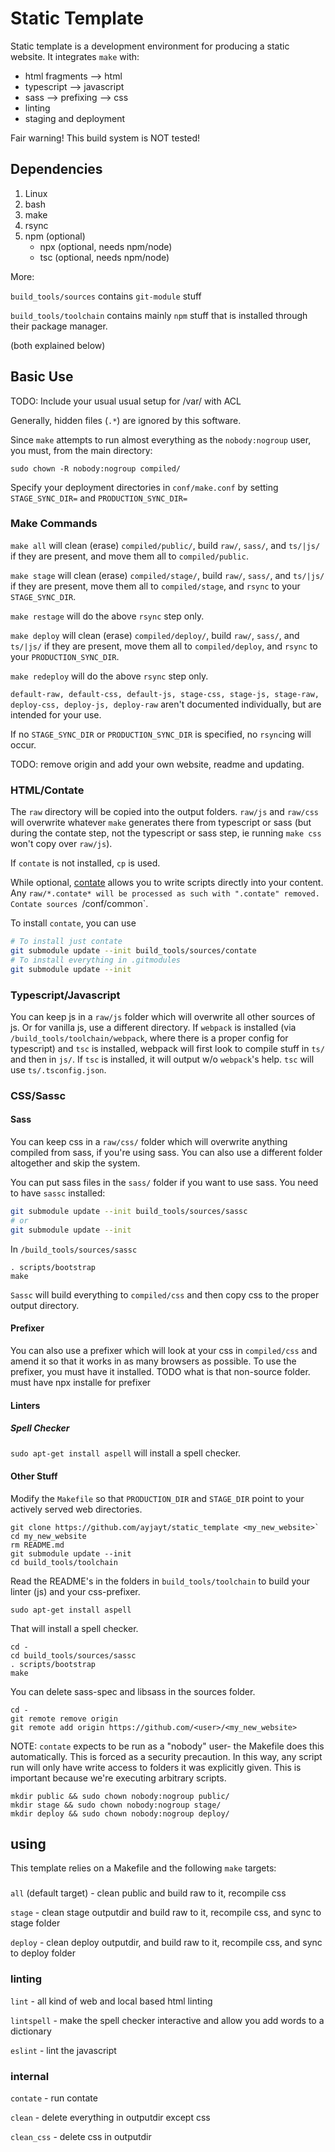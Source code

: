 # Static Template

Static template is a development environment for producing a static website. It integrates `make` with:
* html fragments --> html
* typescript --> javascript
* sass --> prefixing --> css
* linting
* staging and deployment


Fair warning! This build system is NOT tested!

## Dependencies

1) Linux
2) bash
3) make
4) rsync
5) npm (optional)
	- npx (optional, needs npm/node)
	- tsc (optional, needs npm/node)

More:

`build_tools/sources` contains `git-module` stuff

`build_tools/toolchain` contains mainly `npm` stuff that is installed through their package manager.

(both explained below)

## Basic Use

TODO: Include your usual usual setup for /var/ with ACL

Generally, hidden files (`.*`) are ignored by this software.

Since `make` attempts to run almost everything as the `nobody:nogroup` user, you must, from the main directory:

```
sudo chown -R nobody:nogroup compiled/
```

Specify your deployment directories in `conf/make.conf` by setting `STAGE_SYNC_DIR=` and `PRODUCTION_SYNC_DIR=`

### Make Commands 
`make all` will clean (erase) `compiled/public/`, build `raw/`, `sass/`, and `ts/|js/` if they are present, and move them all to `compiled/public`.

`make stage` will clean (erase) `compiled/stage/`, build `raw/`, `sass/`, and `ts/|js/` if they are present, move them all to `compiled/stage`, and `rsync` to your `STAGE_SYNC_DIR`.

`make restage` will do the above `rsync` step only.

`make deploy` will clean (erase) `compiled/deploy/`, build `raw/`, `sass/`, and `ts/|js/` if they are present, move them all to `compiled/deploy`, and `rsync` to your `PRODUCTION_SYNC_DIR`.

`make redeploy` will do the above `rsync` step only.

`default-raw, default-css, default-js, stage-css, stage-js, stage-raw, deploy-css, deploy-js, deploy-raw` aren't documented individually, but are intended for your use.

If no `STAGE_SYNC_DIR` or `PRODUCTION_SYNC_DIR` is specified, no `rsync`ing will occur.

TODO: remove origin and add your own website, readme and updating.

### HTML/Contate

The `raw` directory will be copied into the output folders. `raw/js` and `raw/css` will overwrite whatever `make` generates there from typescript or sass (but during the contate step, not the typescript or sass step, ie running `make css` won't copy over `raw/js`).

If `contate` is not installed, `cp` is used. 

While optional, [contate](https://github.com/ajpikul.com/contate) allows you to write scripts directly into your content. Any `raw/*.contate* will be processed as such with ".contate" removed. Contate sources `/conf/common`. 

To install `contate`, you can use

```bash
# To install just contate
git submodule update --init build_tools/sources/contate
# To install everything in .gitmodules
git submodule update --init
```

### Typescript/Javascript

You can keep js in a `raw/js` folder which will overwrite all other sources of js. Or for vanilla js, use a different directory. If `webpack` is installed (via `/build_tools/toolchain/webpack`, where there is a proper config for typescript) and `tsc` is installed, webpack will first look to compile stuff in `ts/` and then in `js/`.  If `tsc` is installed, it will output w/o `webpack`'s help. `tsc` will use `ts/.tsconfig.json`. 

### CSS/Sassc

#### Sass

You can keep css in a `raw/css/` folder which will overwrite anything compiled from sass, if you're using sass. You can also use a different folder altogether and skip the system.

You can put sass files in the `sass/` folder if you want to use sass. You need to have `sassc` installed:

```bash
git submodule update --init build_tools/sources/sassc
# or
git submodule update --init
```
In `/build_tools/sources/sassc`
```
. scripts/bootstrap
make
```

`Sassc` will build everything to `compiled/css` and then copy css to the proper output directory.

#### Prefixer

You can also use a prefixer which will look at your css in `compiled/css` and amend it so that it works in as many browsers as possible. 
To use the prefixer, you must have it installed.
TODO what is that non-source folder. must have npx installe for prefixer

#### Linters

##### Spell Checker

`sudo apt-get install aspell` will install a spell checker.


#### Other Stuff
Modify the `Makefile` so that `PRODUCTION_DIR` and `STAGE_DIR` point to your actively served web directories.
```
git clone https://github.com/ayjayt/static_template <my_new_website>`
cd my_new_website
rm README.md
git submodule update --init
cd build_tools/toolchain
```
Read the README's in the folders in `build_tools/toolchain` to build your linter (js) and your css-prefixer.

`sudo apt-get install aspell`

That will install a spell checker.
```
cd -
cd build_tools/sources/sassc
. scripts/bootstrap
make
```
You can delete sass-spec and libsass in the sources folder.
```
cd -
git remote remove origin
git remote add origin https://github.com/<user>/<my_new_website>
```

NOTE: `contate` expects to be run as a "nobody" user- the Makefile does this automatically. This is forced as a security precaution. In this way, any script run will only have write access to folders it was explicitly given. This is important because we're executing arbitrary scripts.


```
mkdir public && sudo chown nobody:nogroup public/
mkdir stage && sudo chown nobody:nogroup stage/
mkdir deploy && sudo chown nobody:nogroup deploy/
```

## using

This template relies on a Makefile and the following `make` targets:

###
`all` (default target) - clean public and build raw to it, recompile css

`stage` - clean stage outputdir and build raw to it, recompile css, and sync to stage folder

`deploy` - clean deploy outputdir, and build raw to it, recompile css, and sync to deploy folder 

### linting
`lint` - all kind of web and local based html linting

`lintspell` - make the spell checker interactive and allow you add words to a dictionary

`eslint` - lint the javascript

### internal
`contate` - run contate

`clean` - delete everything in outputdir except css

`clean_css` - delete css in outputdir
